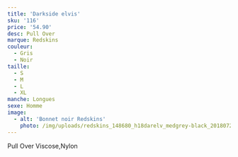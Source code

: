 ```yaml
---
title: 'Darkside elvis'
sku: '116'
price: '54.90'
desc: Pull Over
marque: Redskins
couleur:
  - Gris
  - Noir
taille:
  - S
  - M
  - L
  - XL
manche: Longues
sexe: Homme
image:
  - alt: 'Bonnet noir Redskins'
    photo: /img/uploads/redskins_148680_h18darelv_medgrey-black_20180726t120640_01.jpg
---
```

Pull Over Viscose,Nylon
